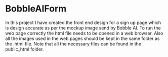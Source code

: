 # BobbleAIForm
In this project I have created the front end design for a sign up page which is design accurate as per the mockup image send by Bobble AI.
To run the web page correctly the html file needs to be opened in a web browser.
Also all the images used in the web pages should be kept in the same folder as the .html file.
Note that all the necessary files can be found in the public_html folder.
